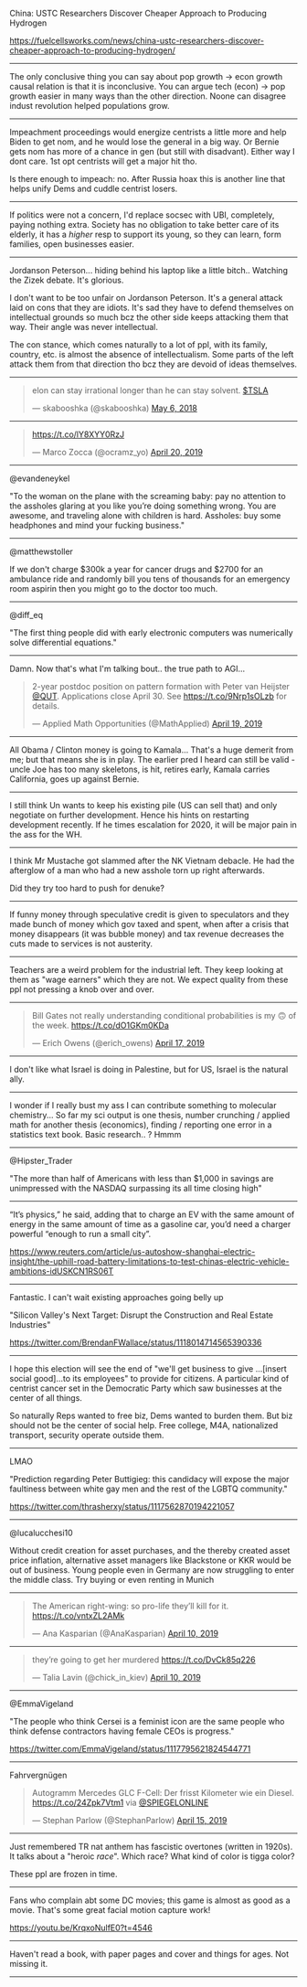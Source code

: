 
China: USTC Researchers Discover Cheaper Approach to Producing Hydrogen

https://fuelcellsworks.com/news/china-ustc-researchers-discover-cheaper-approach-to-producing-hydrogen/

---

The only conclusive thing you can say about pop growth -> econ growth causal relation is that it is inconclusive. You can argue tech (econ) -> pop growth easier in many ways than the other direction. Noone can disagree indust revolution helped populations grow.

---

Impeachment proceedings would energize centrists a little more and help Biden to get nom, and he would lose the general in a big way. Or Bernie gets nom has more of a chance in gen (but still with disadvant). Either way I dont care. 1st opt centrists will get a major hit tho.

Is there enough to impeach: no. After Russia hoax this is another line that helps unify Dems and cuddle centrist losers.

---

If politics were not a concern, I'd replace socsec with UBI, completely, paying nothing extra. Society has no obligation to take better care of its elderly, it has a _higher_ resp to support its young, so they can learn, form families, open businesses easier.

---

Jordanson Peterson... hiding behind his laptop like a little
bitch.. Watching the Zizek debate. It's glorious.

I don't want to be too unfair on Jordanson Peterson. It's a general
attack laid on cons that they are idiots. It's sad they have to defend
themselves on intellectual grounds so much bcz the other side keeps
attacking them that way. Their angle was never intellectual.

The con stance, which comes naturally to a lot of ppl, with its
family, country, etc. is almost the absence of intellectualism. Some
parts of the left attack them from that direction tho bcz they are
devoid of ideas themselves.

---

<blockquote class="twitter-tweet" data-lang="en"><p lang="en" dir="ltr">elon can stay irrational longer than he can stay solvent. <a href="https://twitter.com/search?q=%24TSLA&amp;src=ctag&amp;ref_src=twsrc%5Etfw">$TSLA</a></p>&mdash; skabooshka (@skabooshka) <a href="https://twitter.com/skabooshka/status/992925601064353792?ref_src=twsrc%5Etfw">May 6, 2018</a></blockquote>
<script async src="https://platform.twitter.com/widgets.js" charset="utf-8"></script>

---

<blockquote class="twitter-tweet" data-lang="en"><p lang="und" dir="ltr"><a href="https://t.co/lY8XYY0RzJ">https://t.co/lY8XYY0RzJ</a></p>&mdash; Marco Zocca (@ocramz_yo) <a href="https://twitter.com/ocramz_yo/status/1119536359188963328?ref_src=twsrc%5Etfw">April 20, 2019</a></blockquote>
<script async src="https://platform.twitter.com/widgets.js" charset="utf-8"></script>

---

@evandeneykel

"To the woman on the plane with the screaming baby: pay no attention to the assholes glaring at you like you’re doing something wrong. You are awesome, and traveling alone with children is hard. Assholes: buy some headphones and mind your fucking business."

---

@matthewstoller

If we don't charge $300k a year for cancer drugs and $2700 for an ambulance ride and randomly bill you tens of thousands for an emergency room aspirin then you might go to the doctor too much.

---

@diff_eq

"The first thing people did with early electronic computers was numerically solve differential equations."

---

Damn. Now that's what I'm talking bout.. the true path to AGI...

<blockquote class="twitter-tweet" data-lang="en"><p lang="en" dir="ltr">2-year postdoc position on pattern formation with Peter van Heijster <a href="https://twitter.com/QUT?ref_src=twsrc%5Etfw">@QUT</a>. Applications close April 30. See <a href="https://t.co/9Nrp1sOLzb">https://t.co/9Nrp1sOLzb</a> for details.</p>&mdash; Applied Math Opportunities (@MathApplied) <a href="https://twitter.com/MathApplied/status/1119280336712630272?ref_src=twsrc%5Etfw">April 19, 2019</a></blockquote>
<script async src="https://platform.twitter.com/widgets.js" charset="utf-8"></script>

---

All Obama / Clinton money is going to Kamala... That's a huge demerit from me; but that means she is in play. The earlier pred I heard can still be valid - uncle Joe has too many skeletons, is hit, retires early, Kamala carries California, goes up against Bernie.

---

I still think Un wants to keep his existing pile (US can sell that) and only negotiate on further development. Hence his hints on restarting development recently. If he times escalation for 2020, it will be major pain in the ass for the WH.

---

I think Mr Mustache got slammed after the NK Vietnam debacle. He had the afterglow of a man who had a new asshole torn up right afterwards. 

Did they try too hard to push for denuke?

---

If funny money through speculative credit is given to speculators and they made bunch of money which gov taxed and spent, when after a crisis that money disappears (it was bubble money) and tax revenue decreases the cuts made to services is not austerity.

---

Teachers are a weird problem for the industrial left. They keep looking at them as "wage earners" which they are not. We expect quality from these ppl not pressing a knob over and over.

---

<blockquote class="twitter-tweet" data-lang="en"><p lang="en" dir="ltr">Bill Gates not really understanding conditional probabilities is my 🙃 of the week. <a href="https://t.co/dO1GKm0KDa">https://t.co/dO1GKm0KDa</a></p>&mdash; Erich Owens (@erich_owens) <a href="https://twitter.com/erich_owens/status/1118598678086701056?ref_src=twsrc%5Etfw">April 17, 2019</a></blockquote>
<script async src="https://platform.twitter.com/widgets.js" charset="utf-8"></script>

---

I don't like what Israel is doing in Palestine, but for US, Israel is the natural ally.

---

I wonder if I really bust my ass I can contribute something to molecular chemistry... So far my sci output is one thesis, number crunching / applied math for another thesis (economics), finding / reporting one error in a statistics text book. Basic research.. ? Hmmm

---

@Hipster_Trader

"The more than half of Americans with less than $1,000 in savings are unimpressed with the NASDAQ surpassing its all time closing high"

---

“It’s physics,” he said, adding that to charge an EV with the same amount of energy in the same amount of time as a gasoline car, you’d need a charger powerful “enough to run a small city”.

https://www.reuters.com/article/us-autoshow-shanghai-electric-insight/the-uphill-road-battery-limitations-to-test-chinas-electric-vehicle-ambitions-idUSKCN1RS06T

---

Fantastic. I can't wait existing approaches going belly up

"Silicon Valley's Next Target: Disrupt the Construction and Real Estate Industries"

https://twitter.com/BrendanFWallace/status/1118014714565390336

---

I hope this election will see the end of "we'll get business to give ...[insert social good]...to its employees" to provide for citizens. A particular kind of centrist cancer set in the Democratic Party which saw businesses at the center of all things.

So naturally Reps wanted to free biz, Dems wanted to burden them. But biz should not be the center of social help. Free college, M4A, nationalized transport, security operate outside them.

---

LMAO

"Prediction regarding Peter Buttigieg: this candidacy will expose the major faultiness between white gay men and the rest of the LGBTQ community."

https://twitter.com/thrasherxy/status/1117562870194221057

---

@lucalucchesi10

Without credit creation for asset purchases, and the thereby created asset price inflation, alternative asset managers like Blackstone or KKR would be out of business. Young people even in Germany are now struggling to enter the middle class. Try buying or even renting in Munich

---

<blockquote class="twitter-tweet" data-lang="en"><p lang="en" dir="ltr">The American right-wing: so pro-life they’ll kill for it. <a href="https://t.co/vntxZL2AMk">https://t.co/vntxZL2AMk</a></p>&mdash; Ana Kasparian (@AnaKasparian) <a href="https://twitter.com/AnaKasparian/status/1115963763935440901?ref_src=twsrc%5Etfw">April 10, 2019</a></blockquote>
<script async src="https://platform.twitter.com/widgets.js" charset="utf-8"></script>

---

<blockquote class="twitter-tweet" data-lang="en"><p lang="en" dir="ltr">they’re going to get her murdered <a href="https://t.co/DvCk85q226">https://t.co/DvCk85q226</a></p>&mdash; Talia Lavin (@chick_in_kiev) <a href="https://twitter.com/chick_in_kiev/status/1115985545912516609?ref_src=twsrc%5Etfw">April 10, 2019</a></blockquote>
<script async src="https://platform.twitter.com/widgets.js" charset="utf-8"></script>

---

@EmmaVigeland

"The people who think Cersei is a feminist icon are the same people who think defense contractors having female CEOs is progress."

https://twitter.com/EmmaVigeland/status/1117795621824544771

---

Fahrvergnügen

<blockquote class="twitter-tweet" data-lang="en"><p lang="de" dir="ltr">Autogramm Mercedes GLC F-Cell: Der frisst Kilometer wie ein Diesel. <a href="https://t.co/24Zpk7Vtm1">https://t.co/24Zpk7Vtm1</a> via <a href="https://twitter.com/SPIEGELONLINE?ref_src=twsrc%5Etfw">@SPIEGELONLINE</a></p>&mdash; Stephan Parlow (@StephanParlow) <a href="https://twitter.com/StephanParlow/status/1117691920967512070?ref_src=twsrc%5Etfw">April 15, 2019</a></blockquote>
<script async src="https://platform.twitter.com/widgets.js" charset="utf-8"></script>

---

Just remembered TR nat anthem has fascistic overtones (written in 1920s). It talks about a "heroic _race_". Which race? What kind of color is tigga color? 

These ppl are frozen in time.

---

Fans who complain abt some DC movies; this game is almost as good as a
movie. That's some great facial motion capture work!

https://youtu.be/KrqxoNulfE0?t=4546

---

Haven't read a book, with paper pages and cover and things for ages. Not missing it.

---





